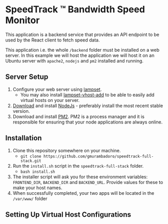 # SpeedTrack &trade; Bandwidth Speed Monitor

This application is a backend service that provides an API endpoint to be used by 
the React client to fetch speed data.

This application i.e. the whole `/backend` folder must be installed on a web server.
In this example we will host the application we will host it on an Ubuntu server with `apache2`, `nodejs` and `pm2` 
installed and running.

## Server Setup

1. Configure your web server using [lampset](https://github.com/gmurambadoro/lampset).
    - You may also install [lampset-vhost-add](https://github.com/gmurambadoro/lampset-vhost-add) to be able to easily add virtual hosts on your server.
1. [Download](https://nodejs.org/en/download/) and install [NodeJs](https://nodejs.org/en/) - preferably install the most recent stable version.
1. Download and install [PM2](https://pm2.keymetrics.io/). PM2 is a process manager and it is responsible for ensuring that your node applications are always online.

## Installation

1. Clone this repository somewhere on your machine.
    - `git clone https://github.com/gmurambadoro/speedtrack-full-stack.git`
1. Run the `install.sh` script in the `speedtrack-full-stack` folder.
    - `bash install.sh`
1. The installer script will ask you for these environment variables: `FRONTEND_DIR`, `BACKEND_DIR` and `BACKEND_URL`.
   Provide values for these to make your host names.
1. When successfully completed, your two apps will be located in the `/var/www/` folder

## Setting Up Virtual Host Configurations 
